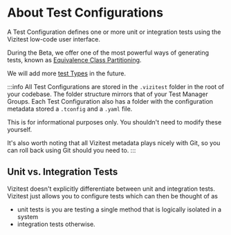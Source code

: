 # About Test Configurations
A Test Configuration defines one or more unit or integration tests using the Vizitest low-code user interface.

During the Beta, we offer one of the most powerful ways of generating tests, known as [Equivalence Class Partitioning](equivalence-classes.md).

We will add more [test Types](what-are-test-types.md) in the future.

:::info
All Test Configurations are stored in the ```.vizitest``` folder in the root of your codebase. The folder structure mirrors that of your Test Manager Groups. Each Test Configuration also has a folder with the configuration metadata stored a ```.tconfig``` and a ```.yaml``` file.

This is for informational purposes only. You shouldn't need to modify these yourself. 

It's also worth noting that all Vizitest metadata plays nicely with Git, so you can roll back using Git should you need to.
:::

## Unit vs. Integration Tests
Vizitest doesn't explicitly differentiate between unit and integration tests. Vizitest just allows you to configure tests which can then be thought of as 

- unit tests is you are testing a single method that is logically isolated in a system
- integration tests otherwise.

